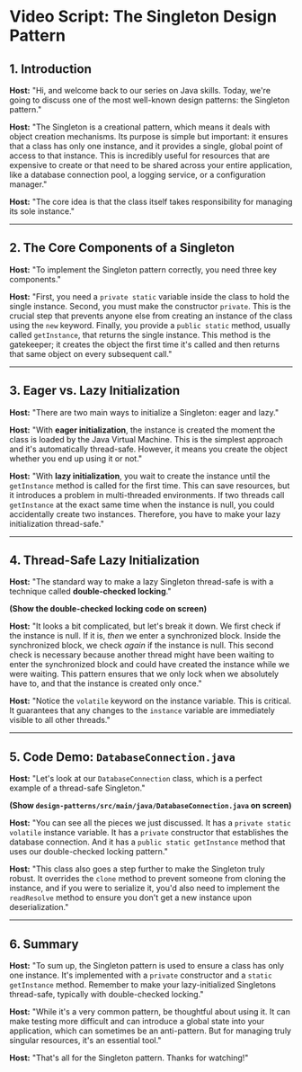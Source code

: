 
# Video Script: The Singleton Design Pattern

## 1. Introduction

**Host:** "Hi, and welcome back to our series on Java skills. Today, we're going to discuss one of the most well-known design patterns: the Singleton pattern."

**Host:** "The Singleton is a creational pattern, which means it deals with object creation mechanisms. Its purpose is simple but important: it ensures that a class has only one instance, and it provides a single, global point of access to that instance. This is incredibly useful for resources that are expensive to create or that need to be shared across your entire application, like a database connection pool, a logging service, or a configuration manager."

**Host:** "The core idea is that the class itself takes responsibility for managing its sole instance."

---

## 2. The Core Components of a Singleton

**Host:** "To implement the Singleton pattern correctly, you need three key components."

**Host:** "First, you need a `private static` variable inside the class to hold the single instance. Second, you must make the constructor `private`. This is the crucial step that prevents anyone else from creating an instance of the class using the `new` keyword. Finally, you provide a `public static` method, usually called `getInstance`, that returns the single instance. This method is the gatekeeper; it creates the object the first time it's called and then returns that same object on every subsequent call."

---

## 3. Eager vs. Lazy Initialization

**Host:** "There are two main ways to initialize a Singleton: eager and lazy."

**Host:** "With **eager initialization**, the instance is created the moment the class is loaded by the Java Virtual Machine. This is the simplest approach and it's automatically thread-safe. However, it means you create the object whether you end up using it or not."

**Host:** "With **lazy initialization**, you wait to create the instance until the `getInstance` method is called for the first time. This can save resources, but it introduces a problem in multi-threaded environments. If two threads call `getInstance` at the exact same time when the instance is null, you could accidentally create two instances. Therefore, you have to make your lazy initialization thread-safe."

---

## 4. Thread-Safe Lazy Initialization

**Host:** "The standard way to make a lazy Singleton thread-safe is with a technique called **double-checked locking**."

**(Show the double-checked locking code on screen)**

**Host:** "It looks a bit complicated, but let's break it down. We first check if the instance is null. If it is, *then* we enter a synchronized block. Inside the synchronized block, we check *again* if the instance is null. This second check is necessary because another thread might have been waiting to enter the synchronized block and could have created the instance while we were waiting. This pattern ensures that we only lock when we absolutely have to, and that the instance is created only once."

**Host:** "Notice the `volatile` keyword on the instance variable. This is critical. It guarantees that any changes to the `instance` variable are immediately visible to all other threads."

---

## 5. Code Demo: `DatabaseConnection.java`

**Host:** "Let's look at our `DatabaseConnection` class, which is a perfect example of a thread-safe Singleton."

**(Show `design-patterns/src/main/java/DatabaseConnection.java` on screen)**

**Host:** "You can see all the pieces we just discussed. It has a `private static volatile` instance variable. It has a `private` constructor that establishes the database connection. And it has a `public static getInstance` method that uses our double-checked locking pattern."

**Host:** "This class also goes a step further to make the Singleton truly robust. It overrides the `clone` method to prevent someone from cloning the instance, and if you were to serialize it, you'd also need to implement the `readResolve` method to ensure you don't get a new instance upon deserialization."

---

## 6. Summary

**Host:** "To sum up, the Singleton pattern is used to ensure a class has only one instance. It's implemented with a `private` constructor and a `static getInstance` method. Remember to make your lazy-initialized Singletons thread-safe, typically with double-checked locking."

**Host:** "While it's a very common pattern, be thoughtful about using it. It can make testing more difficult and can introduce a global state into your application, which can sometimes be an anti-pattern. But for managing truly singular resources, it's an essential tool."

**Host:** "That's all for the Singleton pattern. Thanks for watching!"
